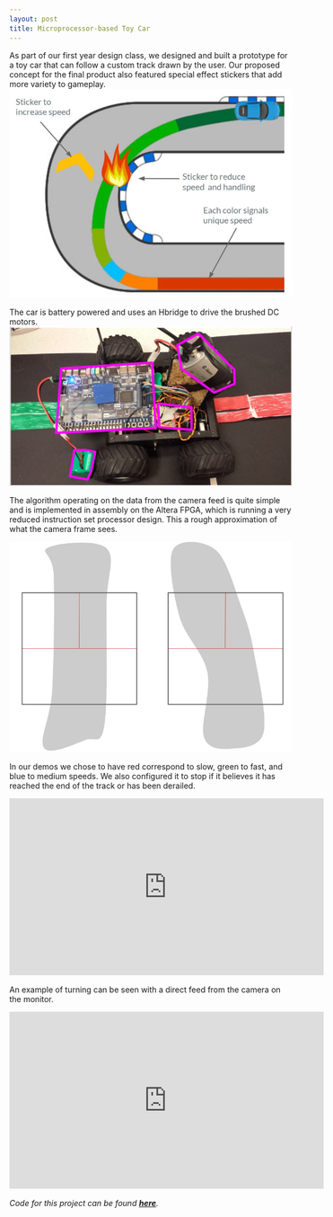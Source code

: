 ```yaml
---
layout: post
title: Microprocessor-based Toy Car
---
```



As part of our first year design class, we designed and built a prototype for a toy car that can follow a custom track drawn by the user.
Our proposed concept for the final product also featured special effect stickers that add more variety to gameplay.
![alt text](/assets/projects/concept.JPG)
<!--more-->

The car is battery powered and uses an Hbridge to drive the brushed DC motors. 
![alt text](/assets/projects/prototype.JPG)

The algorithm operating on the data from the camera feed is quite simple and is implemented in assembly on the Altera FPGA, which is running a very reduced instruction set processor design. This a rough approximation of what the camera frame sees.


![alt text](/assets/projects/algorithm.JPG)

In our demos we chose to have red correspond to slow, green to fast, and blue to medium speeds. We also configured it to stop if it believes it has reached the end of the track or has been derailed.
<iframe width="560" height="315" src="https://www.youtube-nocookie.com/embed/RQ4VBuRE170?rel=0" frameborder="0" allow="autoplay; encrypted-media" allowfullscreen></iframe>


An example of turning can be seen with a direct feed from the camera on the monitor.
<iframe width="560" height="315" src="https://www.youtube-nocookie.com/embed/VtB82PojCvQ?rel=0" frameborder="0" allow="autoplay; encrypted-media" allowfullscreen></iframe>


*Code for this project can be found **[here](https://github.com/sshafeez/engr100)**.*

